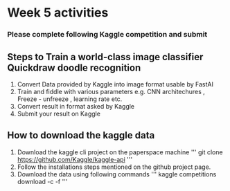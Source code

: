 # Week 5 activities

### Please complete following Kaggle competition and submit



## Steps to Train a world-class image classifier Quickdraw doodle recognition
1. Convert Data provided by Kaggle into image format usable by FastAI
2. Train and fiddle with various parameters e.g. CNN architechures , Freeze - unfreeze , learning rate etc. 
3. Convert result in format asked by Kaggle
4. Submit your result on Kaggle 

## How to download the kaggle data
1. Download the kaggle cli project on the paperspace machine
'''
git clone https://github.com/Kaggle/kaggle-api
'''
2. Follow the installations steps mentioned on the github project page.
3. Download the data using following commands 
   '''
   kaggle competitions download -c <REPLACE THE COMPETITION NAME> -f <REPLACE THE FILE NAME>
   ''' 
   




